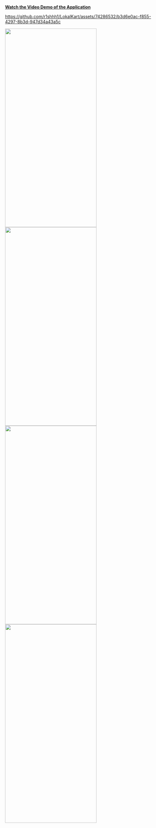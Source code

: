 [**Watch the Video Demo of the Application**](https://youtu.be/IlqmWLIbduU)

https://github.com/r1shhh1/LokalKart/assets/74286532/b3d6e0ac-f855-4297-8b3d-947d34a43a5c

<img src="https://github.com/r1shhh1/LokalKart/assets/74286532/5b6db69f-b6bd-4661-b078-d82d893653f2" width="300" height="650" />
<img src="https://github.com/r1shhh1/LokalKart/assets/74286532/c1e194b8-1415-4fd4-a147-94a9ba5a6a0c" width="300" height="650" />
<img src="https://github.com/r1shhh1/LokalKart/assets/74286532/0690fe9e-ebce-41b3-81fe-3f80f0711a6e" width="300" height="650" />
<img src="https://github.com/r1shhh1/LokalKart/assets/74286532/0179e0ad-b0e5-4c89-8739-321d8bf3ad82" width="300" height="650" />
